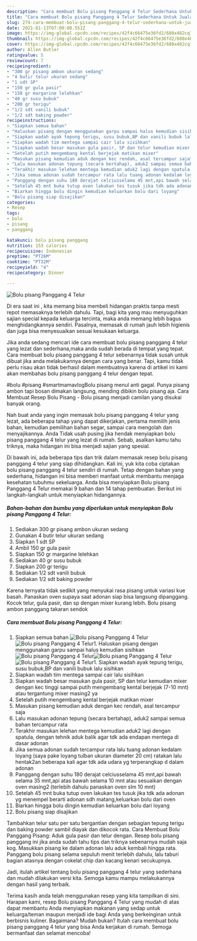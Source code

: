 ```yaml
---
description: "Cara membuat Bolu pisang Panggang 4 Telur Sederhana Untuk Jualan"
title: "Cara membuat Bolu pisang Panggang 4 Telur Sederhana Untuk Jualan"
slug: 274-cara-membuat-bolu-pisang-panggang-4-telur-sederhana-untuk-jualan
date: 2021-01-13T07:09:08.551Z
image: https://img-global.cpcdn.com/recipes/42f4c66475e36fd2/680x482cq70/bolu-pisang-panggang-4-telur-foto-resep-utama.jpg
thumbnail: https://img-global.cpcdn.com/recipes/42f4c66475e36fd2/680x482cq70/bolu-pisang-panggang-4-telur-foto-resep-utama.jpg
cover: https://img-global.cpcdn.com/recipes/42f4c66475e36fd2/680x482cq70/bolu-pisang-panggang-4-telur-foto-resep-utama.jpg
author: Allen Butler
ratingvalue: 5
reviewcount: 7
recipeingredient:
- "300 gr pisang ambon ukuran sedang"
- "4 butir telur ukuran sedang"
- "1 sdt SP"
- "150 gr gula pasir"
- "150 gr margarine lelehkan"
- "40 gr susu bubuk"
- "200 gr terigu"
- "1/2 sdt vanili bubuk"
- "1/2 sdt baking powder"
recipeinstructions:
- "Siapkan semua bahan"
- "Haluskan pisang dengan menggunakan garpu sampai halus kemudian sisihkan"
- "Siapkan wadah ayak tepung terigu, susu bubuk,BP dan vanili bubuk lalu sisihkan"
- "Siapkan wadah tim mentega sampai cair lalu sisihkan"
- "Siapkan wadah besar masukan gula pasir, SP dan telur kemudian mixer dengan kec tinggi sampai putih mengembang kental berjejak (7-10 mnt) atau tergantung mixer masing2 ya"
- "Setelah putih mengembang kental berjejak matikan mixer"
- "Masukan pisang kemudian aduk dengan kec rendah, asal tercampur saja"
- "Lalu masukan adonan tepung (secara bertahap), aduk2 sampai semua bahan tercampur rata"
- "Terakhir masukan lelehan mentega kemudian aduk2 lagi dengan spatula, dengan tehnik aduk balik agar tdk ada endapan mentega di dasar adonan"
- "Jika semua adonan sudah tercampur rata lalu tuang adonan kedalam loyang (saya pake loyang tulban ukuran diameter 20 cm) ratakan lalu hentak2an beberapa kali agar tdk ada udara yg terperangkap d dalam adonan"
- "Panggang dengan suhu 180 derajat celciusselama 45 mnt,api bawah selama 35 mnt,api atas bawah selama 10 mnt atau sesuaikan dengan oven masing2 (terlebih dahulu panaskan oven slm 10 mnt)"
- "Setelah 45 mnt buka tutup oven lakukan tes tusuk jika tdk ada adonan yg menempel berarti adonan sdh matang,keluarkan bolu dari oven"
- "Biarkan hingga bolu dingin kemudian keluarkan bolu dari loyang"
- "Bolu pisang siap disajikan"
categories:
- Resep
tags:
- bolu
- pisang
- panggang

katakunci: bolu pisang panggang 
nutrition: 153 calories
recipecuisine: Indonesian
preptime: "PT26M"
cooktime: "PT32M"
recipeyield: "4"
recipecategory: Dinner

---
```



![Bolu pisang Panggang 4 Telur](https://img-global.cpcdn.com/recipes/42f4c66475e36fd2/680x482cq70/bolu-pisang-panggang-4-telur-foto-resep-utama.jpg)

Di era  saat ini , kita memang bisa membeli hidangan praktis tanpa mesti repot memasaknya terlebih dahulu. Tapi, bagi kita yang mau menyuguhkan sajian special kepada keluarga tercinta, maka anda memang lebih bagus menghidangkannya sendiri. Pasalnya, memasak di rumah jauh lebih higienis dan juga bisa menyesuaikan sesuai kesukaan keluarga.

Jika anda sedang mencari ide cara membuat bolu pisang panggang 4 telur yang lezat dan sederhana,maka anda sudah berada di tempat yang tepat. Cara membuat bolu pisang panggang 4 telur  sebenarnya tidak susah untuk dibuat jika anda melakukannya dengan cara yang benar. Tapi, kamu tidak perlu risau akan tidak berhasil dalam membuatnya 
karena di artikel ini kami akan membahas bolu pisang panggang 4 telur dengan tepat.  

#bolu #pisang #smartmamavlogBolu pisang menul anti gagal. Punya pisang ambon tapi bosan dimakan langsung, mending dibikin bolu pisang aja. Cara Membuat Resep Bolu Pisang - Bolu pisang menjadi camilan yang disukai banyak orang.

Nah buat anda yang ingin memasak bolu pisang panggang 4 telur yang lezat, ada beberapa tahap yang dapat dikerjakan, pertama memilih jenis bahan, kemudian pemilihan bahan segar, sampai cara mengolah dan menyajikannya. Anda Tidak usah pusing jika hendak menyiapkan bolu pisang panggang 4 telur yang lezat di rumah. Sebab, asalkan kamu  tahu triknya, maka hidangan ini bisa menjadi sajian yang spesial.

Di bawah ini, ada beberapa tips dan trik dalam memasak resep bolu pisang panggang 4 telur yang siap dihidangkan. Kali ini, yuk kita coba ciptakan bolu pisang panggang 4 telur sendiri di rumah. Tetap dengan bahan yang sederhana, hidangan ini bisa memberi manfaat untuk membantu menjaga kesehatan tubuhmu sekeluarga. Anda bisa menyiapkan Bolu pisang Panggang 4 Telur memakai 9 bahan dan 14 tahap pembuatan. Berikut ini langkah-langkah untuk menyiapkan hidangannya.

<!--inarticleads1-->

##### Bahan-bahan dan bumbu yang diperlukan untuk menyiapkan Bolu pisang Panggang 4 Telur:

1. Sediakan 300 gr pisang ambon ukuran sedang
1. Gunakan 4 butir telur ukuran sedang
1. Siapkan 1 sdt SP
1. Ambil 150 gr gula pasir
1. Siapkan 150 gr margarine lelehkan
1. Sediakan 40 gr susu bubuk
1. Siapkan 200 gr terigu
1. Sediakan 1/2 sdt vanili bubuk
1. Sediakan 1/2 sdt baking powder


Karena ternyata tidak sedikit yang menyukai rasa pisang untuk variasi kue basah. Panaskan oven supaya saat adonan siap bisa langsung dipanggang. Kocok telur, gula pasir, dan sp dengan mixer kurang lebih. Bolu pisang ambon panggang takaran sendok 

<!--inarticleads2-->

##### Cara membuat Bolu pisang Panggang 4 Telur:

1. Siapkan semua bahan
<img src="https://img-global.cpcdn.com/steps/b538a5a289d7c8f2/160x128cq70/bolu-pisang-panggang-4-telur-langkah-memasak-1-foto.jpg" alt="Bolu pisang Panggang 4 Telur"><img src="https://img-global.cpcdn.com/steps/1467f1982e04d3bd/160x128cq70/bolu-pisang-panggang-4-telur-langkah-memasak-1-foto.jpg" alt="Bolu pisang Panggang 4 Telur">1. Haluskan pisang dengan menggunakan garpu sampai halus kemudian sisihkan
<img src="https://img-global.cpcdn.com/steps/c3c0212fa345855f/160x128cq70/bolu-pisang-panggang-4-telur-langkah-memasak-2-foto.jpg" alt="Bolu pisang Panggang 4 Telur"><img src="https://img-global.cpcdn.com/steps/7c2f25f8e17dd918/160x128cq70/bolu-pisang-panggang-4-telur-langkah-memasak-2-foto.jpg" alt="Bolu pisang Panggang 4 Telur"><img src="https://img-global.cpcdn.com/steps/65c567a664762298/160x128cq70/bolu-pisang-panggang-4-telur-langkah-memasak-2-foto.jpg" alt="Bolu pisang Panggang 4 Telur">1. Siapkan wadah ayak tepung terigu, susu bubuk,BP dan vanili bubuk lalu sisihkan
1. Siapkan wadah tim mentega sampai cair lalu sisihkan
1. Siapkan wadah besar masukan gula pasir, SP dan telur kemudian mixer dengan kec tinggi sampai putih mengembang kental berjejak (7-10 mnt) atau tergantung mixer masing2 ya
1. Setelah putih mengembang kental berjejak matikan mixer
1. Masukan pisang kemudian aduk dengan kec rendah, asal tercampur saja
1. Lalu masukan adonan tepung (secara bertahap), aduk2 sampai semua bahan tercampur rata
1. Terakhir masukan lelehan mentega kemudian aduk2 lagi dengan spatula, dengan tehnik aduk balik agar tdk ada endapan mentega di dasar adonan
1. Jika semua adonan sudah tercampur rata lalu tuang adonan kedalam loyang (saya pake loyang tulban ukuran diameter 20 cm) ratakan lalu hentak2an beberapa kali agar tdk ada udara yg terperangkap d dalam adonan
1. Panggang dengan suhu 180 derajat celciusselama 45 mnt,api bawah selama 35 mnt,api atas bawah selama 10 mnt atau sesuaikan dengan oven masing2 (terlebih dahulu panaskan oven slm 10 mnt)
1. Setelah 45 mnt buka tutup oven lakukan tes tusuk jika tdk ada adonan yg menempel berarti adonan sdh matang,keluarkan bolu dari oven
1. Biarkan hingga bolu dingin kemudian keluarkan bolu dari loyang
1. Bolu pisang siap disajikan


Tambahkan telur satu per satu bergantian dengan sebagian tepung terigu dan baking powder sambil diayak dan dikocok rata. Cara Membuat Bolu Panggang Pisang: Aduk gula pasir dan telur dengan. Resep bolu pisang panggang ini jika anda sudah tahu tips dan triknya sebenarnya mudah saja kog. Masukkan pisang ke dalam adonan lalu aduk kembali hingga rata. Panggang bolu pisang selama sepuluh menit terlebih dahulu, lalu taburi bagian atasnya dengan cokelat chip dan kacang kenari secukupnya. 

Jadi, itulah artikel tentang  bolu pisang panggang 4 telur  yang sederhana dan mudah dilakukan versi kita. Semoga kamu mampu melakukannya dengan hasil yang terbaik. 

Terima kasih anda telah menggunakan resep yang kita tampilkan di sini. Harapan kami, resep  Bolu pisang Panggang 4 Telur yang mudah di atas dapat membantu Anda menyiapkan makanan yang sedap untuk keluarga/teman maupun menjadi ide bagi Anda yang berkeinginan untuk berbisnis kuliner. Bagaimana? Mudah bukan? Itulah cara membuat bolu pisang panggang 4 telur yang bisa Anda kerjakan di rumah. Semoga bermanfaat dan selamat mencoba!

